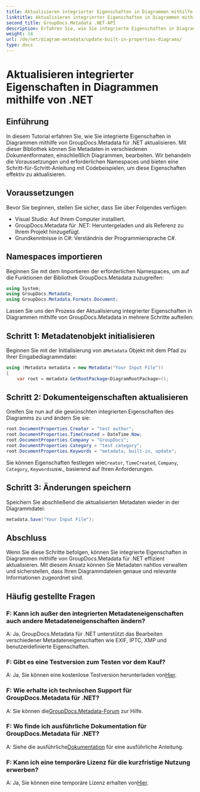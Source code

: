```yaml
---
title: Aktualisieren integrierter Eigenschaften in Diagrammen mithilfe von .NET
linktitle: Aktualisieren integrierter Eigenschaften in Diagrammen mithilfe von .NET
second_title: GroupDocs.Metadata .NET-API
description: Erfahren Sie, wie Sie integrierte Eigenschaften in Diagrammen mit GroupDocs.Metadata für .NET aktualisieren. Ändern Sie Metadaten nahtlos mit Codebeispielen.
weight: 14
url: /de/net/diagram-metadata/update-built-in-properties-diagrams/
type: docs
---
```

# Aktualisieren integrierter Eigenschaften in Diagrammen mithilfe von .NET

## Einführung
In diesem Tutorial erfahren Sie, wie Sie integrierte Eigenschaften in Diagrammen mithilfe von GroupDocs.Metadata für .NET aktualisieren. Mit dieser Bibliothek können Sie Metadaten in verschiedenen Dokumentformaten, einschließlich Diagrammen, bearbeiten. Wir behandeln die Voraussetzungen und erforderlichen Namespaces und bieten eine Schritt-für-Schritt-Anleitung mit Codebeispielen, um diese Eigenschaften effektiv zu aktualisieren.

## Voraussetzungen

Bevor Sie beginnen, stellen Sie sicher, dass Sie über Folgendes verfügen:

- Visual Studio: Auf Ihrem Computer installiert.
- GroupDocs.Metadata für .NET: Heruntergeladen und als Referenz zu Ihrem Projekt hinzugefügt.
- Grundkenntnisse in C#: Verständnis der Programmiersprache C#.

## Namespaces importieren

Beginnen Sie mit dem Importieren der erforderlichen Namespaces, um auf die Funktionen der Bibliothek GroupDocs.Metadata zuzugreifen:

```csharp
using System;
using GroupDocs.Metadata;
using GroupDocs.Metadata.Formats.Document;
```

Lassen Sie uns den Prozess der Aktualisierung integrierter Eigenschaften in Diagrammen mithilfe von GroupDocs.Metadata in mehrere Schritte aufteilen:

## Schritt 1: Metadatenobjekt initialisieren

 Beginnen Sie mit der Initialisierung von a`Metadata` Objekt mit dem Pfad zu Ihrer Eingabediagrammdatei:

```csharp
using (Metadata metadata = new Metadata("Your Input File"))
{
    var root = metadata.GetRootPackage<DiagramRootPackage>();
```

## Schritt 2: Dokumenteigenschaften aktualisieren

Greifen Sie nun auf die gewünschten integrierten Eigenschaften des Diagramms zu und ändern Sie sie:

```csharp
root.DocumentProperties.Creator = "test author";
root.DocumentProperties.TimeCreated = DateTime.Now;
root.DocumentProperties.Company = "GroupDocs";
root.DocumentProperties.Category = "test category";
root.DocumentProperties.Keywords = "metadata, built-in, update";
```

 Sie können Eigenschaften festlegen wie`Creator`, `TimeCreated`, `Company`, `Category`, `Keywords`usw., basierend auf Ihren Anforderungen.

## Schritt 3: Änderungen speichern

Speichern Sie abschließend die aktualisierten Metadaten wieder in der Diagrammdatei:

```csharp
metadata.Save("Your Input File");
```

## Abschluss

Wenn Sie diese Schritte befolgen, können Sie integrierte Eigenschaften in Diagrammen mithilfe von GroupDocs.Metadata für .NET effizient aktualisieren. Mit diesem Ansatz können Sie Metadaten nahtlos verwalten und sicherstellen, dass Ihren Diagrammdateien genaue und relevante Informationen zugeordnet sind.


## Häufig gestellte Fragen

### F: Kann ich außer den integrierten Metadateneigenschaften auch andere Metadateneigenschaften ändern?
A: Ja, GroupDocs.Metadata für .NET unterstützt das Bearbeiten verschiedener Metadateneigenschaften wie EXIF, IPTC, XMP und benutzerdefinierte Eigenschaften.

### F: Gibt es eine Testversion zum Testen vor dem Kauf?
 A: Ja, Sie können eine kostenlose Testversion herunterladen von[Hier](https://releases.groupdocs.com/).

### F: Wie erhalte ich technischen Support für GroupDocs.Metadata für .NET?
 A: Sie können die[GroupDocs.Metadata-Forum](https://forum.groupdocs.com/c/metadata/14) zur Hilfe.

### F: Wo finde ich ausführliche Dokumentation für GroupDocs.Metadata für .NET?
 A: Siehe die ausführliche[Dokumentation](https://tutorials.groupdocs.com/metadata/net/) für eine ausführliche Anleitung.

### F: Kann ich eine temporäre Lizenz für die kurzfristige Nutzung erwerben?
 A: Ja, Sie können eine temporäre Lizenz erhalten von[Hier](https://purchase.groupdocs.com/temporary-license/).